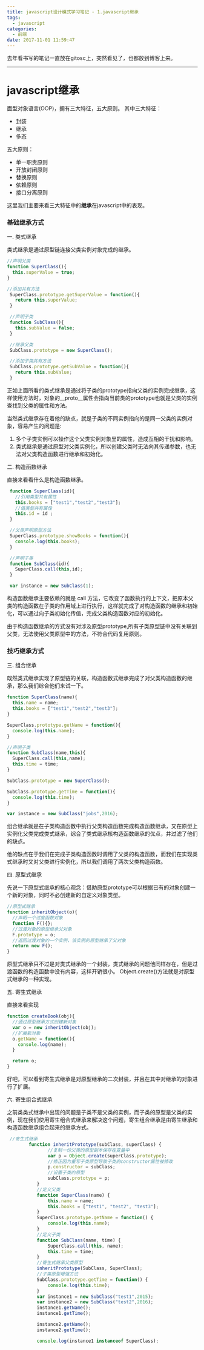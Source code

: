 ```yaml
---
title: javascript设计模式学习笔记 - 1.javascript继承
tags:
  - javascript
categories:
  - 前端
date: 2017-11-01 11:59:47
---
```


去年看书写的笔记一直放在gitosc上，突然看见了，也都放到博客上来。

----

javascript继承
===

面型对象语言(OOP)，拥有三大特征，五大原则。
其中三大特征：
* 封装
* 继承
* 多态

五大原则：
* 单一职责原则
* 开放封闭原则
* 替换原则
* 依赖原则
* 接口分离原则

 这里我们主要来看三大特征中的**继承**在javascript中的表现。


 ### 基础继承方式

 一. 类式继承

 类式继承是通过原型链连接父类实例对象完成的继承。

<!--more-->

 ```javascript
 //声明父类
 function SuperClass(){
   this.superValue = true;
 }

 //添加共有方法
  SuperClass.prototype.getSuperValue = function(){
    return this.superValue;
  }

  //声明子类
  function SubClass(){
    this.subValue = false;
  }

  //继承父类
  SubClass.prototype = new SuperClass();

  //添加子类共有方法
  SubClass.prototype.getSubValue = function(){
    return this.subValue;
  }
 ```
正如上面所看的类式继承是通过将子类的prototype指向父类的实例完成继承，这样使用方法时，对象的__proto__属性会指向当前类的prototype也就是父类的实例查找到父类的属性和方法。

当然类式继承存在着他的缺点，就是子类的不同实例指向的是同一父类的实例对象，容易产生的问题是:

  1. 多个子类实例可以操作这个父类实例对象里的属性，造成互相的干扰和影响。
  2. 类式继承是通过原型对父类实例化，所以创建父类时无法向其传递参数，也无法对父类构造函数进行继承和初始化。

 二. 构造函数继承

 直接来看看什么是构造函数继承。

 ```javascript
  function SuperClass(id){
    //引用类型共有属性
    this.books = ["test1","test2","test3"];
    //值类型共有属性
    this.id = id ;
  }

  //父类声明原型方法
  SuperClass.prototype.showBooks = function(){
    console.log(this.books);
  }

  //声明子类
  function SubClass(id){
    SuperClass.call(this,id);
  }

  var instance = new SubClass(1);

 ```
 构造函数继承主要依赖的就是 call 方法，它改变了函数执行的上下文，把原本父类的构造函数在子类的作用域上进行执行，这样就完成了对构造函数的继承和初始化，可以通过向子类初始化传值，完成父类构造函数对应的初始化。

 由于构造函数继承的方式没有对涉及原型prototype,所有子类原型链中没有关联到父类，无法使用父类原型中的方法，不符合代码复用原则。

 ### 技巧继承方式
 三. 组合继承

 既然类式继承实现了原型链的关联，构造函数式继承完成了对父类构造函数的继承，那么我们综合他们来试一下。

 ```javascript
 function SuperClass(name){
   this.name = name;
   this.books = ["test1","test2","test3"];
 }

 SuperClass.prototype.getName = function(){
   console.log(this.name);
 }

 //声明子类
 function SubClass(name,this){
   SuperClass.call(this,name);
   this.time = time;
 }

 SubClass.prototype = new SuperClass();

 SubClass.prototype.getTime = function(){
   console.log(this.time);
 }

 var instance = new SubClass("jobs",2016);
 ```

 组合继承就是在子类构造函数中执行父类构造函数完成构造函数继承，又在原型上实例化父类完成类式继承，综合了类式继承核构造函数继承的优点，并过滤了他们的缺点。

 他的缺点在于我们在完成子类构造函数时调用了父类的构造函数，而我们在实现类式继承时又对父类进行实例化，所以我们调用了两次父类构造函数。

 四. 原型式继承

 先说一下原型式继承的核心观念：借助原型prototype可以根据已有的对象创建一个新的对象，同时不必创建新的自定义对象类型。

 ```javascript
 //原型式继承
 function inheritObject(o){
   //声明一个过度函数对象
   function F(){};
   //过渡对象的原型继承父对象
   F.prototype = o;
   //返回过渡对象的一个实例，该实例的原型继承了父对象
   return new F();
 }
 ```
原型式继承只不过是对类式继承的一个封装，类式继承的问题他同样存在，但是过渡函数的构造函数中没有内容，这样开销很小。
Object.create()方法就是对原型式继承的一种实现。

五. 寄生式继承

直接来看实现

```javascript
function createBook(obj){
  //通过原型继承方式创建新对象
  var o = new inheritObject(obj);
  //扩展新对象
  o.getName = function(){
    console.log(name);
  }

  return o;
}

```

 好吧，可以看到寄生式继承是对原型继承的二次封装，并且在其中对继承的对象进行了扩展。

 六. 寄生组合式继承

 之前类类式继承中出现的问题是子类不是父类的实例，而子类的原型是父类的实例，现在我们使用寄生组合式继承来解决这个问题，寄生组合继承是由寄生继承和构造函数继承组合起来的继承方式。

 ```javascript
  //寄生式继承
         function inheritPrototype(subClass, superClass) {
  				//复制一份父类的原型副本保存在变量中
  				var p = Object.create(superClass.prototype);
  				//修正因为重写子类原型导致子类的constructor属性被修改
  				p.constructor = subClass;
  				//设置子类的原型
  				subClass.prototype = p;
  			}
  			//定义父类
  			function SuperClass(name) {
  				this.name = name;
  				this.books = ["test1", "test2", "test3"];
  			}
  			SuperClass.prototype.getName = function() {
  				console.log(this.name);
  			}
  			//定义子类
  			function SubClass(name, time) {
  				SuperClass.call(this, name);
  				this.time = time;
  			}
  			//寄生式继承父类原型
  			inheritPrototype(SubClass, SuperClass);
  			//子类原型增强方法
  			SubClass.prototype.getTime = function() {
  				console.log(this.time);
  			}
  			var instance1 = new SubClass("test1",2015);  
  			var instance2 = new SubClass("test2",2016);
  			instance1.getName();
  			instance1.getTime();

  			instance2.getName();
  			instance2.getTime();

  			console.log(instance1 instanceof SuperClass);
 ```
